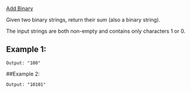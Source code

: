 [Add Binary](https://leetcode.com/problems/add-binary/)

Given two binary strings, return their sum (also a binary string).

The input strings are both non-empty and contains only characters 1 or 0.

## Example 1:

```Input: a = "11", b = "1"
Output: "100"
```

##Example 2:

```Input: a = "1010", b = "1011"
Output: "10101"
```
